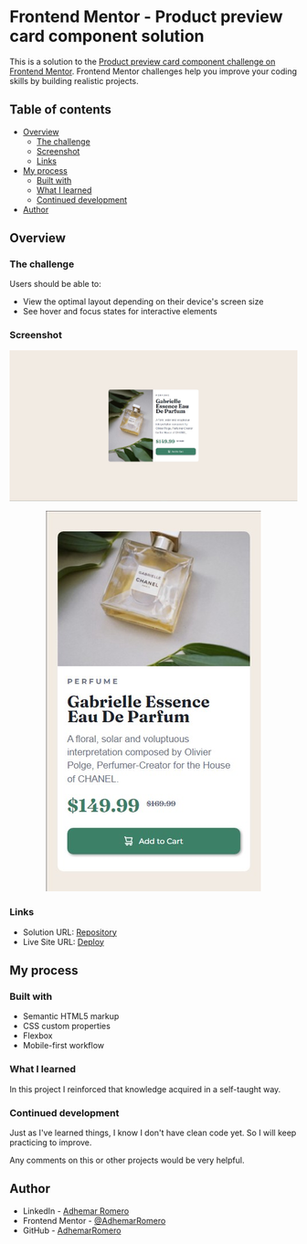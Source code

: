 # Frontend Mentor - Product preview card component solution

This is a solution to the [Product preview card component challenge on Frontend Mentor](https://www.frontendmentor.io/challenges/product-preview-card-component-GO7UmttRfa). Frontend Mentor challenges help you improve your coding skills by building realistic projects. 

## Table of contents

- [Overview](#overview)
  - [The challenge](#the-challenge)
  - [Screenshot](#screenshot)
  - [Links](#links)
- [My process](#my-process)
  - [Built with](#built-with)
  - [What I learned](#what-i-learned)
  - [Continued development](#continued-development)
- [Author](#author)

## Overview

### The challenge

Users should be able to:

- View the optimal layout depending on their device's screen size
- See hover and focus states for interactive elements

### Screenshot

![](./screenshots/desktop.jpg)
<p align="center">
  <img src="./screenshots/mobile.jpg"/>
<p>

### Links

- Solution URL: [Repository](https://github.com/AdhemarRomero/product-preview-card-component-main)
- Live Site URL: [Deploy](https://adhemarromero.github.io/product-preview-card-component-main/)

## My process

### Built with

- Semantic HTML5 markup
- CSS custom properties
- Flexbox
- Mobile-first workflow

### What I learned

In this project I reinforced that knowledge acquired in a self-taught way.

### Continued development

Just as I've learned things, I know I don't have clean code yet. So I will keep practicing to improve.

Any comments on this or other projects would be very helpful.

## Author

- LinkedIn - [Adhemar Romero](https://www.linkedin.com/in/adhemar-alessandro-romero-urbina/)
- Frontend Mentor - [@AdhemarRomero](https://www.frontendmentor.io/profile/AdhemarRomero)
- GitHub - [AdhemarRomero](https://github.com/AdhemarRomero)

